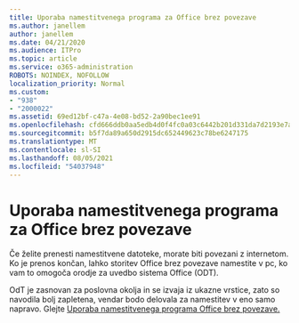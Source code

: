 ```yaml
---
title: Uporaba namestitvenega programa za Office brez povezave
ms.author: janellem
author: janellem
ms.date: 04/21/2020
ms.audience: ITPro
ms.topic: article
ms.service: o365-administration
ROBOTS: NOINDEX, NOFOLLOW
localization_priority: Normal
ms.custom:
- "938"
- "2000022"
ms.assetid: 69ed12bf-c47a-4e08-bd52-2a90bec1ee91
ms.openlocfilehash: cfd666ddb0aa5edb4d0f4fc0a03c6442b201d331da7d2193e7ad8615790c36a6
ms.sourcegitcommit: b5f7da89a650d2915dc652449623c78be6247175
ms.translationtype: MT
ms.contentlocale: sl-SI
ms.lasthandoff: 08/05/2021
ms.locfileid: "54037948"
---
```

# <a name="use-the-office-offline-installer"></a>Uporaba namestitvenega programa za Office brez povezave

Če želite prenesti namestitvene datoteke, morate biti povezani z internetom. Ko je prenos končan, lahko storitev Office brez povezave namestite v pc, ko vam to omogoča orodje za uvedbo sistema Office (ODT).

OdT je zasnovan za poslovna okolja in se izvaja iz ukazne vrstice, zato so navodila bolj zapletena, vendar bodo delovala za namestitev v eno samo napravo. Glejte [Uporaba namestitvenega programa Office brez povezave.](https://support.office.com/article/f0a85fe7-118f-41cb-a791-d59cef96ad1c?wt.mc_id=Alchemy_ClientDIA)
  